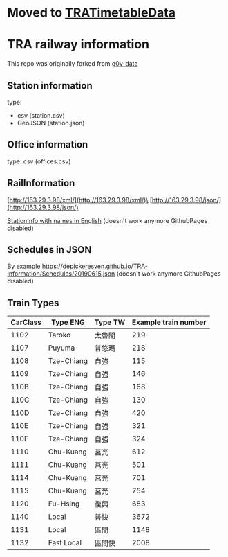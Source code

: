 # Moved to [TRATimetableData](https://github.com/DepickereSven/TRATimetableData)

# TRA railway information

This repo was originally forked from [g0v-data](https://github.com/g0v-data/railway)

## Station information

type: 
- csv (station.csv)
- GeoJSON (station.json)

## Office information

type: csv (offices.csv)

## RailInformation


[http://163.29.3.98/xml/](http://163.29.3.98/xml/)\
[http://163.29.3.98/json/](http://163.29.3.98/json/)


[StationInfo with names in English](https://depickeresven.github.io/TRA-Information/stationInfo.json) (doesn't work anymore GithubPages disabled)

## Schedules in JSON 

By example https://depickeresven.github.io/TRA-Information/Schedules/20190615.json (doesn't work anymore GithubPages disabled)

## Train Types

CarClass    |Type ENG    | Type TW   | Example train number | 
----------- |----------- |-----------|----------------------|
1102        |Taroko      |太魯閣      |219                   | 
1107        |Puyuma      |普悠瑪      |218                   | 
1108        |Tze-Chiang  |自強        |115                   | 
1109        |Tze-Chiang  |自強        |146                   | 
110B        |Tze-Chiang  |自強        |168                   | 
110C        |Tze-Chiang  |自強        |130                   | 
110D        |Tze-Chiang  |自強        |420                   | 
110E        |Tze-Chiang  |自強        |321                   | 
110F        |Tze-Chiang  |自強        |324                   | 
1110        |Chu-Kuang   |莒光        |612                   | 
1111        |Chu-Kuang   |莒光        |501                   | 
1114        |Chu-Kuang   |莒光        |701                   | 
1115        |Chu-Kuang   |莒光        |754                   | 
1120        |Fu-Hsing    |復興        |683                   | 
1140        |Local       |普快        |3672                  | 
1131        |Local       |區間        |1148                  | 
1132        |Fast Local  |區間快      |2008                  | 
